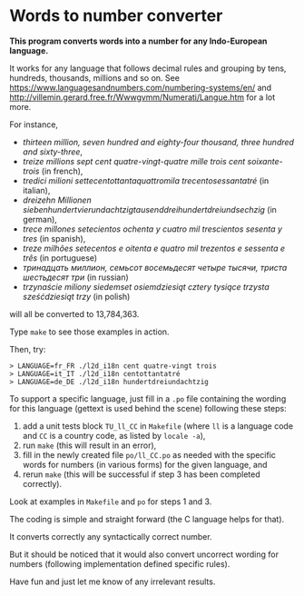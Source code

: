 Words to number converter
=========================

**This program converts words into a number for any Indo-European language.**

It works for any language that follows decimal rules and grouping by tens, hundreds, thousands, millions and so on.
See https://www.languagesandnumbers.com/numbering-systems/en/ and http://villemin.gerard.free.fr/Wwwgvmm/Numerati/Langue.htm for a lot more.

For instance,

  - *thirteen million, seven hundred and eighty-four thousand, three hundred and sixty-three*,
  - *treize millions sept cent quatre-vingt-quatre mille trois cent soixante-trois* (in french),
  - *tredici milioni settecentottantaquattromila trecentosessantatré* (in italian),
  - *dreizehn Millionen siebenhundertvierundachtzigtausenddreihundertdreiundsechzig* (in german),
  - *trece millones setecientos ochenta y cuatro mil trescientos sesenta y tres* (in spanish),
  - *treze milhões setecentos e oitenta e quatro mil trezentos e sessenta e três* (in portuguese)
  - *тринадцать миллион, семьсот восемьдесят четыре тысячи, триста шестьдесят три* (in russian)
  - *trzynaście miliony siedemset osiemdziesiąt cztery tysiące trzysta sześćdziesiąt trzy* (in polish)

will all be converted to 13,784,363.

Type `make` to see those examples in action.

Then, try:

```
> LANGUAGE=fr_FR ./l2d_i18n cent quatre-vingt trois
> LANGUAGE=it_IT ./l2d_i18n centottantatré
> LANGUAGE=de_DE ./l2d_i18n hundertdreiundachtzig
```

To support a specific language, just fill in a `.po` file containing the wording for this language (gettext is used behind the scene) following these steps:

  1. add a unit tests block `TU_ll_CC` in `Makefile` (where `ll` is a language code and `CC` is a country code, as listed by `locale -a`),
  2. run `make` (this will result in an error),
  3. fill in the newly created file `po/ll_CC.po` as needed with the specific words for numbers (in various forms) for the given language, and
  4. rerun `make` (this will be successful if step 3 has been completed correctly).

Look at examples in `Makefile` and `po` for steps 1 and 3.

The coding is simple and straight forward (the C language helps for that).

It converts correctly any syntactically correct number.

But it should be noticed that it would also convert uncorrect wording for numbers (following implementation defined specific rules).

Have fun and just let me know of any irrelevant results.
